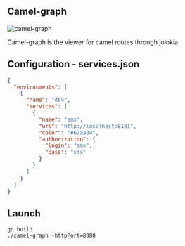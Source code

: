 ## Camel-graph
![camel-graph](https://user-images.githubusercontent.com/884337/50089472-812aca00-0238-11e9-8988-eb70b665ef81.png)

Camel-graph is the viewer for camel routes through jolokia
## Configuration - services.json
```json
{
  "environments": [
    {
      "name": "dev",
      "services": [
        {
          "name": "smx",
          "url": "http://localhost:8181",
          "color": "#62aa34",
          "authorization": {
            "login": "smx",
            "pass": "smx"
          }
        }
      ]
    }
  ]
}

```
## Launch
```
go build
./camel-graph -httpPort=8080
```

